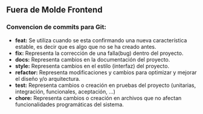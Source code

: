 ## Fuera de Molde Frontend

### Convencion de commits para Git:
* **feat:**  Se utiliza cuando se esta confirmando una nueva característica estable, es decir que es algo que no se ha creado antes.
* **fix:** Representa la corrección de una falla(bug) dentro del proyecto.
* **docs:** Representa cambios en la documentación del proyecto.
* **style:** Representa cambios en el estilo (interfaz) del proyecto.
* **refactor:** Representa modificaciones y cambios para optimizar y mejorar el diseño y/o arquitectura.
* **test:** Representa cambios o creación en pruebas del proyecto (unitarias, integración, funcionales, aceptación, …)
* **chore:** Representa cambios o creación en archivos que no afectan funcionalidades programáticas del sistema.
